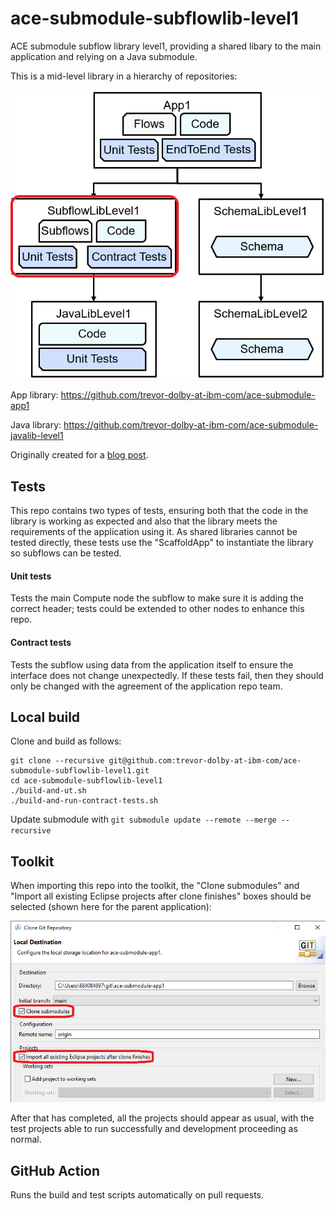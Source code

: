 # ace-submodule-subflowlib-level1

ACE submodule subflow library level1, providing a shared libary to the
main application and relying on a Java submodule.

This is a mid-level library in a hierarchy of repositories:

![ace-submodule-example-layout](files/ace-submodule-example-layout.png)

App library: https://github.com/trevor-dolby-at-ibm-com/ace-submodule-app1

Java library: https://github.com/trevor-dolby-at-ibm-com/ace-submodule-javalib-level1

Originally created for a [blog post](https://community.ibm.com/community/user/integration/blogs/trevor-dolby/2023/04/03/automated-multi-repo-app-connect-enterprise-ace-ba).

## Tests

This repo contains two types of tests, ensuring both that the code in the library
is working as expected and also that the library meets the requirements of the 
application using it. As shared libraries cannot be tested directly, these tests
use the "ScaffoldApp" to instantiate the library so subflows can be tested.

#### Unit tests

Tests the main Compute node the subflow to make sure it is adding the correct 
header; tests could be extended to other nodes to enhance this repo.

#### Contract tests

Tests the subflow using data from the application itself to ensure the interface
does not change unexpectedly. If these tests fail, then they should only be changed 
with the agreement of the application repo team.

## Local build

Clone and build as follows:
```
git clone --recursive git@github.com:trevor-dolby-at-ibm-com/ace-submodule-subflowlib-level1.git
cd ace-submodule-subflowlib-level1
./build-and-ut.sh
./build-and-run-contract-tests.sh
```

Update submodule with `git submodule update --remote --merge --recursive`

## Toolkit

When importing this repo into the toolkit, the "Clone submodules" and "Import all
existing Eclipse projects after clone finishes" boxes should be selected (shown 
here for the parent application):

![Toolkit import](files/ace-submodule-app-import.png)

After that has completed, all the projects should appear as usual, with the test
projects able to run successfully and development proceeding as normal.

## GitHub Action

Runs the build and test scripts automatically on pull requests.
